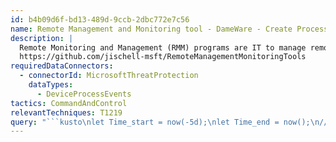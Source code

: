 ```yaml
---
id: b4b09d6f-bd13-489d-9ccb-2dbc772e7c56
name: Remote Management and Monitoring tool - DameWare - Create Process
description: |
  Remote Monitoring and Management (RMM) programs are IT to manage remote endpoints. Attackers have begun to abuse these programs to persist or provide C2 channels.
  https://github.com/jischell-msft/RemoteManagementMonitoringTools
requiredDataConnectors:
  - connectorId: MicrosoftThreatProtection
    dataTypes:
      - DeviceProcessEvents
tactics: CommandAndControl
relevantTechniques: T1219
query: "```kusto\nlet Time_start = now(-5d);\nlet Time_end = now();\n//\nDeviceProcessEvents \n| where Timestamp between (Time_start..Time_end)\n| where ProcessVersionInfoCompanyName has_any ('DameWare', 'SolarWinds')\n    and \n    (\n        ProcessVersionInfoProductName has 'DameWare'\n        or\n        ProcessVersionInfoFileDescription has 'DameWare'\n    )    \n| summarize FirstSeen=min(Timestamp), LastSeen=max(Timestamp), \n    Report=make_set(ReportId), Count=count() by DeviceId, DeviceName\n```"
---
```


